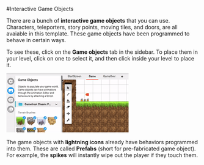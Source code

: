 #Interactive Game Objects

There are a bunch of **interactive game objects** that you can use. Characters, teleporters, story points, moving tiles, and doors, are all avaiable in this template. These game objects have been programmed to behave in certain ways.

To see these, click on the **Game objects** tab in the sidebar. To place them in your level, click on one to select it, and then click inside your level to place it.

![](prefabs.gif)

The game objects with **lightning icons** already have behaviors programmed into them. These are called **Prefabs** (short for pre-fabricated game object). For example, the **spikes** will instantly wipe out the player if they touch them.